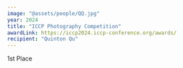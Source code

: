 ```yaml
---
image: "@assets/people/QQ.jpg"
year: 2024
title: "ICCP Photography Competition"
awardLink: https://iccp2024.iccp-conference.org/awards/
recipient: "Quinton Qu"
---
```

1st Place